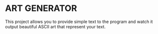 # ART GENERATOR

This project allows you to provide simple text to the program and watch it output beautiful ASCII art that
represent your text.

